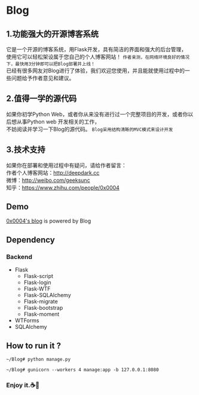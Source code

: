# Blog
## 1.功能强大的开源博客系统
它是一个开源的博客系统，用Flask开发，具有简洁的界面和强大的后台管理，
<br/>使用它可以轻松架设属于您自己的个人博客网站！
`作者亲测，在网络环境良好的情况下，最快用3分钟即可以把Blog部署并上线！`
<br/>已经有很多网友对Blog进行了体验，我们欢迎您使用，并且能就使用过程中的一些问题给予作者意见和建议。
## 2.值得一学的源代码
如果你初学Python Web，或者你从来没有进行过一个完整项目的开发，或者你以后想从事Python web 开发相关的工作，
<br/>不妨阅读并学习一下Blog的源代码。
`Blog采用结构清晰的MVC模式来设计开发`
## 3.技术支持
如果你在部署和使用过程中有疑问，请给作者留言：
<br/>作者个人博客网站：http://deepdark.cc
<br/>微博：http://weibo.com/geeksunc
<br/>知乎：https://www.zhihu.com/people/0x0004
## Demo
[0x0004's blog](deepdark.cc) is powered by Blog
## Dependency
### Backend
* Flask  
    * Flask-script
    * Flask-login
    * Flask-WTF
    * Flask-SQLAlchemy
    * Flask-migrate
    * Flask-bootstrap
    * Flask-moment
* WTForms
* SQLAlchemy

## How to run it ?

```
~/Blog# python manage.py 
```
```
~/Blog# gunicorn --workers 4 manage:app -b 127.0.0.1:8080
```
### Enjoy it.:coffee::lollipop:

